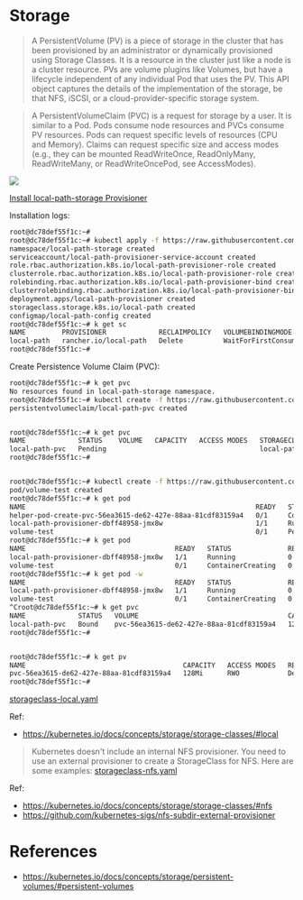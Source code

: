 # Storage

>A PersistentVolume (PV) is a piece of storage in the cluster that has been provisioned by an administrator or dynamically provisioned using Storage Classes. It is a resource in the cluster just like a node is a cluster resource. PVs are volume plugins like Volumes, but have a lifecycle independent of any individual Pod that uses the PV. This API object captures the details of the implementation of the storage, be that NFS, iSCSI, or a cloud-provider-specific storage system. 


>A PersistentVolumeClaim (PVC) is a request for storage by a user. It is similar to a Pod. Pods consume node resources and PVCs consume PV resources. Pods can request specific levels of resources (CPU and Memory). Claims can request specific size and access modes (e.g., they can be mounted ReadWriteOnce, ReadOnlyMany, ReadWriteMany, or ReadWriteOncePod, see AccessModes).


![](./../../image/design-diagram-v1-storage.jpg)


[Install local-path-storage Provisioner](https://github.com/rancher/local-path-provisioner)

Installation logs:
```bash
root@dc78def55f1c:~# 
root@dc78def55f1c:~# kubectl apply -f https://raw.githubusercontent.com/rancher/local-path-provisioner/v0.0.30/deploy/local-path-storage.yaml
namespace/local-path-storage created
serviceaccount/local-path-provisioner-service-account created
role.rbac.authorization.k8s.io/local-path-provisioner-role created
clusterrole.rbac.authorization.k8s.io/local-path-provisioner-role created
rolebinding.rbac.authorization.k8s.io/local-path-provisioner-bind created
clusterrolebinding.rbac.authorization.k8s.io/local-path-provisioner-bind created
deployment.apps/local-path-provisioner created
storageclass.storage.k8s.io/local-path created
configmap/local-path-config created
root@dc78def55f1c:~# k get sc
NAME         PROVISIONER             RECLAIMPOLICY   VOLUMEBINDINGMODE      ALLOWVOLUMEEXPANSION   AGE
local-path   rancher.io/local-path   Delete          WaitForFirstConsumer   false                  46s
root@dc78def55f1c:~# 
```



Create Persistence Volume Claim (PVC):

```bash
root@dc78def55f1c:~# k get pvc
No resources found in local-path-storage namespace.
root@dc78def55f1c:~# kubectl create -f https://raw.githubusercontent.com/rancher/local-path-provisioner/master/examples/pvc/pvc.yaml
persistentvolumeclaim/local-path-pvc created


root@dc78def55f1c:~# k get pvc
NAME             STATUS    VOLUME   CAPACITY   ACCESS MODES   STORAGECLASS   VOLUMEATTRIBUTESCLASS   AGE
local-path-pvc   Pending                                      local-path     <unset>                 12s
root@dc78def55f1c:~# 


root@dc78def55f1c:~# kubectl create -f https://raw.githubusercontent.com/rancher/local-path-provisioner/master/examples/pod/pod.yaml
pod/volume-test created
root@dc78def55f1c:~# k get pod
NAME                                                         READY   STATUS              RESTARTS   AGE
helper-pod-create-pvc-56ea3615-de62-427e-88aa-81cdf83159a4   0/1     ContainerCreating   0          3s
local-path-provisioner-dbff48958-jmx8w                       1/1     Running             0          7m3s
volume-test                                                  0/1     Pending             0          3s
root@dc78def55f1c:~# k get pod
NAME                                     READY   STATUS              RESTARTS   AGE
local-path-provisioner-dbff48958-jmx8w   1/1     Running             0          7m7s
volume-test                              0/1     ContainerCreating   0          7s
root@dc78def55f1c:~# k get pod -w
NAME                                     READY   STATUS              RESTARTS   AGE
local-path-provisioner-dbff48958-jmx8w   1/1     Running             0          7m11s
volume-test                              0/1     ContainerCreating   0          11s
^Croot@dc78def55f1c:~# k get pvc
NAME             STATUS   VOLUME                                     CAPACITY   ACCESS MODES   STORAGECLASS   VOLUMEATTRIBUTESCLASS   AGE
local-path-pvc   Bound    pvc-56ea3615-de62-427e-88aa-81cdf83159a4   128Mi      RWO            local-path     <unset>                 55s
root@dc78def55f1c:~# 


root@dc78def55f1c:~# k get pv
NAME                                       CAPACITY   ACCESS MODES   RECLAIM POLICY   STATUS   CLAIM                               STORAGECLASS   VOLUMEATTRIBUTESCLASS   REASON   AGE
pvc-56ea3615-de62-427e-88aa-81cdf83159a4   128Mi      RWO            Delete           Bound    local-path-storage/local-path-pvc   local-path     <unset>                          66s
root@dc78def55f1c:~# 

```


[storageclass-local.yaml](./storageclass-local.yaml)


Ref:
- https://kubernetes.io/docs/concepts/storage/storage-classes/#local


>Kubernetes doesn't include an internal NFS provisioner. You need to use an external provisioner to create a StorageClass for NFS. Here are some examples:
[storageclass-nfs.yaml](./storageclass-nfs.yaml)

Ref:
- https://kubernetes.io/docs/concepts/storage/storage-classes/#nfs
- https://github.com/kubernetes-sigs/nfs-subdir-external-provisioner


# References
- https://kubernetes.io/docs/concepts/storage/persistent-volumes/#persistent-volumes